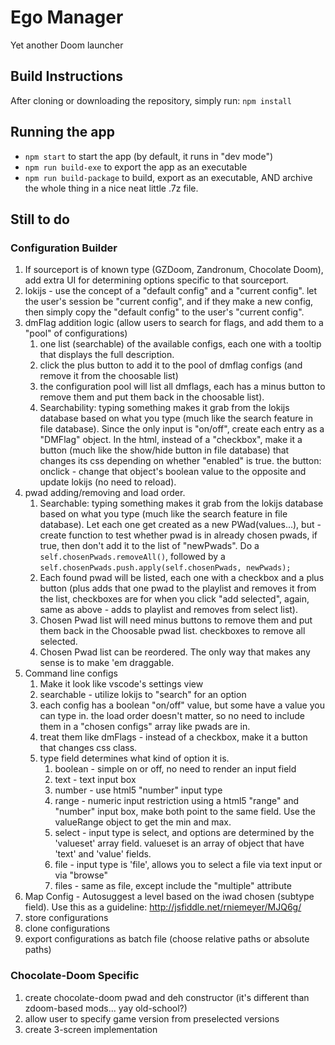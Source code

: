 # Ego Manager

Yet another Doom launcher

## Build Instructions

After cloning or downloading the repository, simply run:
`npm install`

## Running the app

* `npm start` to start the app (by default, it runs in "dev mode")
* `npm run build-exe` to export the app as an executable
* `npm run build-package` to build, export as an executable, AND archive the whole thing in a nice neat little .7z file.

## Still to do

### Configuration Builder

1. If sourceport is of known type (GZDoom, Zandronum, Chocolate Doom), add extra UI for determining options specific to that sourceport.
2. lokijs - use the concept of a "default config" and a "current config".  let the user's session be "current config", and if they make a new config, then simply copy the "default config" to the user's "current config".
3. dmFlag addition logic (allow users to search for flags, and add them to a "pool" of configurations)
   1. one list (searchable) of the available configs, each one with a tooltip that displays the full description.  
   2. click the plus button to add it to the pool of dmflag configs (and remove it from the choosable list)
   3. the configuration pool will list all dmflags, each has a minus button to remove them and put them back in the choosable list).
   4. Searchability: typing something makes it grab from the lokijs database based on what you type (much like the search feature in file database).  Since the only input is "on/off", create each entry as a "DMFlag" object.  In the html, instead of a "checkbox", make it a button (much like the show/hide button in file database) that changes its css depending on whether "enabled" is true.  the button: onclick - change that object's boolean value to the opposite and update lokijs (no need to reload).
4. pwad adding/removing and load order.
   1. Searchable: typing something makes it grab from the lokijs database based on what you type (much like the search feature in file database).  Let each one get created as a new PWad(values...), but - create function to test whether pwad is in already chosen pwads, if true, then don't add it to the list of "newPwads".  Do a `self.chosenPwads.removeAll()`, followed by a `self.chosenPwads.push.apply(self.chosenPwads, newPwads);`
   2. Each found pwad will be listed, each one with a checkbox and a plus button (plus adds that one pwad to the playlist and removes it from the list, checkboxes are for when you click "add selected", again, same as above - adds to playlist and removes from select list).
   3. Chosen Pwad list will need minus buttons to remove them and put them back in the Choosable pwad list.  checkboxes to remove all selected.
   4. Chosen Pwad list can be reordered.  The only way that makes any sense is to make 'em draggable.
5. Command line configs
   1. Make it look like vscode's settings view
   2. searchable - utilize lokijs to "search" for an option
   3. each config has a boolean "on/off" value, but some have a value you can type in.  the load order doesn't matter, so no need to include them in a "chosen configs" array like pwads are in.
   4. treat them like dmFlags - instead of a checkbox, make it a button that changes css class.
   5. type field determines what kind of option it is.
      1. boolean - simple on or off, no need to render an input field
      2. text - text input box
      3. number - use html5 "number" input type
      4. range - numeric input restriction using a html5 "range" and "number" input box, make both point to the same field.  Use the valueRange object to get the min and max.
      5. select - input type is select, and options are determined by the 'valueset' array field.  valueset is an array of object that have 'text' and 'value' fields.
      6. file - input type is 'file', allows you to select a file via text input or via "browse"
      7. files - same as file, except include the "multiple" attribute
6. Map Config - Autosuggest a level based on the iwad chosen (subtype field).  Use this as a guideline: http://jsfiddle.net/rniemeyer/MJQ6g/
7. store configurations
8. clone configurations
9. export configurations as batch file (choose relative paths or absolute paths)

### Chocolate-Doom Specific

1. create chocolate-doom pwad and deh constructor (it's different than zdoom-based mods... yay old-school?)
2. allow user to specify game version from preselected versions
3. create 3-screen implementation